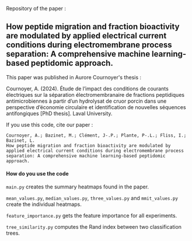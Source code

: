 Repository of the paper : 

## How peptide migration and fraction bioactivity are modulated by applied electrical current conditions during electromembrane process separation: A comprehensive machine learning-based peptidomic approach.

This paper was published in Aurore Cournoyer's thesis : 

Cournoyer, A. (2024). Étude de l’impact des conditions de courants électriques sur la séparation électromembranaire de fractions peptidiques antimicrobiennes à partir d’un hydrolysat de cruor porcin dans une perspective d’économie circulaire et identification de nouvelles séquences antifongiques [PhD thesis]. Laval University.

If you use this code, cite our paper : 

```
Cournoyer, A.; Bazinet, M.; Clément, J-.P.; Plante, P-.L.; Fliss, I.; Bazinet, L.
How peptide migration and fraction bioactivity are modulated by applied electrical current conditions during electromembrane process separation: A comprehensive machine learning-based peptidomic approach.
```


#### How do you use the code
`main.py` creates the summary heatmaps found in the paper. 

`mean_values.py`, `median_values.py`, `three_values.py` and `mmit_values.py` create the individual heatmaps.

`feature_importance.py` gets the feature importance for all experiments.

`tree_similarity.py` computes the Rand index between two classification trees.
